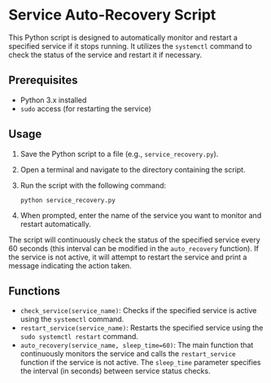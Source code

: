 # Service Auto-Recovery Script

This Python script is designed to automatically monitor and restart a specified service if it stops running. It utilizes the `systemctl` command to check the status of the service and restart it if necessary.

## Prerequisites

- Python 3.x installed
- `sudo` access (for restarting the service)

## Usage

1. Save the Python script to a file (e.g., `service_recovery.py`).
2. Open a terminal and navigate to the directory containing the script.
3. Run the script with the following command:

   ```
   python service_recovery.py
   ```

4. When prompted, enter the name of the service you want to monitor and restart automatically.

The script will continuously check the status of the specified service every 60 seconds (this interval can be modified in the `auto_recovery` function). If the service is not active, it will attempt to restart the service and print a message indicating the action taken.

## Functions

- `check_service(service_name)`: Checks if the specified service is active using the `systemctl` command.
- `restart_service(service_name)`: Restarts the specified service using the `sudo systemctl restart` command.
- `auto_recovery(service_name, sleep_time=60)`: The main function that continuously monitors the service and calls the `restart_service` function if the service is not active. The `sleep_time` parameter specifies the interval (in seconds) between service status checks.

